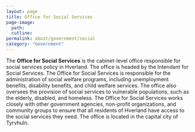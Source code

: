 ```yaml
---
layout: page
title: Office for Social Services
page-image: 
  path: 
  cutline: 
permalink: about/government/social
category: "Government"
---
```


The **Office for Social Services** is the cabinet-level office responsible for social services policy in Hverland. The office is headed by the Intendant for Social Services. The Office for Social Services is responsible for the administration of social welfare programs, including unemployment benefits, disability benefits, and child welfare services. The office also oversees the provision of social services to vulnerable populations, such as the elderly, disabled, and homeless. The Office for Social Services works closely with other government agencies, non-profit organizations, and community groups to ensure that all residents of Hverland have access to the social services they need. The office is located in the capital city of Tyrvhuln.